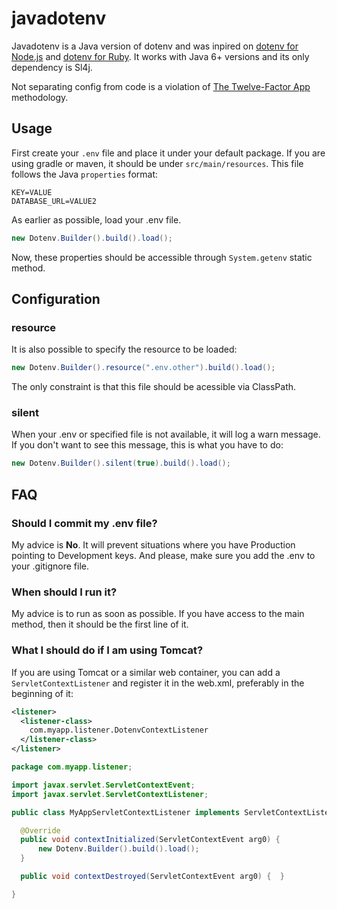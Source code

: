 # javadotenv

Javadotenv is a Java version of dotenv and was inpired on [dotenv for Node.js](https://github.com/motdotla/dotenv) and [dotenv for Ruby](https://github.com/bkeepers/dotenv). It works with Java 6+ versions and its only dependency is Sl4j.

Not separating config from code is a violation of [The Twelve-Factor App](http://12factor.net/config) methodology.

## Usage

First create your `.env` file and place it under your default package.
If you are using gradle or maven, it should be under `src/main/resources`.
This file follows the Java `properties` format:

```
KEY=VALUE
DATABASE_URL=VALUE2
```

As earlier as possible, load your .env file.
```java
new Dotenv.Builder().build().load();
```

Now, these properties should be accessible through `System.getenv` static method.

## Configuration

### resource

It is also possible to specify the resource to be loaded:
```java
new Dotenv.Builder().resource(".env.other").build().load();
```

The only constraint is that this file should be acessible via ClassPath.

### silent

When your .env or specified file is not available, it will log a warn message.
If you don't want to see this message, this is what you have to do:
```java
new Dotenv.Builder().silent(true).build().load();
```

## FAQ

### Should I commit my .env file?

My advice is __No__. It will prevent situations where you have Production pointing to Development keys.
And please, make sure you add the .env to your .gitignore file.

### When should I run it?

My advice is to run as soon as possible. If you have access to the main method, then it should be the first line of it.

### What I should do if I am using Tomcat?
If you are using Tomcat or a similar web container, you can add a `ServletContextListener` and register it in the web.xml, preferably in the beginning of it:

```xml
<listener>
  <listener-class>
    com.myapp.listener.DotenvContextListener
  </listener-class>
</listener>
```

```java
package com.myapp.listener;

import javax.servlet.ServletContextEvent;
import javax.servlet.ServletContextListener;

public class MyAppServletContextListener implements ServletContextListener {

  @Override
  public void contextInitialized(ServletContextEvent arg0) {
      new Dotenv.Builder().build().load();
  }

  public void contextDestroyed(ServletContextEvent arg0) {  }

}
```